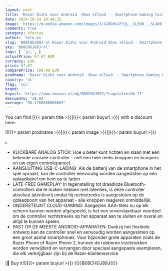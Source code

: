 ```yaml
---
layout: post
title: 'Razer Kishi voor Android  Xbox xCloud  - Smartphone Gaming Controller  USB-C-verbinding  ergonomisch ontwerp  individuele pasvorm voor mobiele telefoons  analoge stick  ultralage latentie  Zwart'
date: 2024-10-24 10:49:32
image: 'https://m.media-amazon.com/images/I/41ODds1FYjL._SL500_._SL400_.jpg'
comments: true
category: ofertas
author: 'tole.es'
slug: 'B08CHGJ89J-nl Razer Kishi voor Android Xbox xCloud - Smartphone Gaming...'
sku: 'B08CHGJ89J-nl'
tags: [ '🇳🇱', ]
actualPrice: 67.07 EUR
currency: EUR
price: 67.07
comparePrice: 109.99 EUR
prodname: 'Razer Kishi voor Android  Xbox xCloud  - Smartphone Gaming Controller  USB-C-verbinding  ergonomisch ontwerp  individuele pasvorm voor mobiele telefoons  analoge stick  ultralage latentie  Zwart'
country: 'nl'
flag: '🇳🇱'
brand: ''
buyurl: 'https://www.amazon.nl/dp/B08CHGJ89J/?tag=tolees0b-21'
descuento: '39.02'
average: '56.1766666666667'
---
```


You can find [{{< param title >}}]({{< param buyurl >}}) with a discount here:

[![{{< param prodname >}}]({{< param image >}})]({{< param buyurl >}})

ℹ️:

- KLICKBARE ANALOG STICK: Hoe u beter kunt richten en slaan met een bekende console-controller - met een hele reeks knoppen en bumpers en uw eigen controlepaneel.
- AANSLUITING USB-C-LADING: Als de batterij van de smartphone in het spel opraakt, kan de controller eenvoudig worden aangesloten op een oplaadkabel om hem op te laden
- LATE-FREE GAMEPLAY: In tegenstelling tot draadloze Bluetooth-controllers die te maken hebben met latenties, is deze controller absoluut latentievrij omdat hij rechtstreeks is aangesloten op de oplaadpoort van het apparaat - alle knoppen reageren onmiddellijk.
- ONDERSTEUNT CLOUD-GAMING: Aangezien AAA-titels nu op elk scherm kunnen worden afgespeeld, is het een onverslaanbaar voordeel om de controller rechtstreeks op het apparaat aan te sluiten en overal en altijd te kunnen spelen.
- PAST OP DE MEESTE ANDROID-APPARATEN: Dankzij het flexibele ontwerp kan de controller snel en eenvoudig worden aangesloten op een groot aantal smartphones. Voor bijzonder grote apparaten zoals de Razer Phone of Razer Phone 2, kunnen de rubberen inzetstukken worden verwijderd en vervangen door speciaal aangepaste exemplaren, die elk verkrijgbaar zijn bij de Razer-klantenservice.

[🛒 Buy it!!]({{< param buyurl >}})
{{<world>}}B08CHGJ89J{{</world>}}
